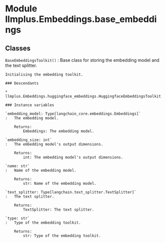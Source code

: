 Module llmplus.Embeddings.base_embeddings
=========================================

Classes
-------

`BaseEmbeddingsToolkit()`
:   Base class for storing the embedding model and the text splitter.
        
    
    Initialising the embedding toolkit.

    ### Descendants

    * llmplus.Embeddings.huggingface_embeddings.HuggingfaceEmbeddingsToolkit

    ### Instance variables

    `embedding_model: Type[langchain_core.embeddings.Embeddings]`
    :   The embedding model.
        
        Returns:
            Embeddings: The embedding model.

    `embedding_size: int`
    :   The embedding model's output dimensions.
        
        Returns:
            int: The embedding model's output dimensions.

    `name: str`
    :   Name of the embedding model.
        
        Returns:
            str: Name of the embedding model.

    `text_splitter: Type[langchain.text_splitter.TextSplitter]`
    :   The text splitter.
        
        Returns:
            TextSplitter: The text splitter.

    `type: str`
    :   Type of the embedding toolkit.
        
        Returns:
            str: Type of the embedding toolkit.